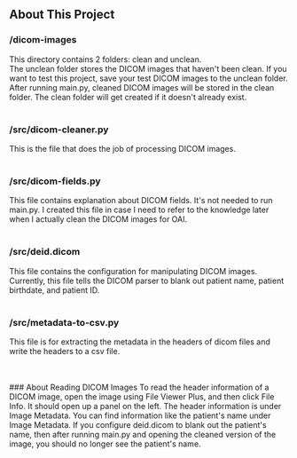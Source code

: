 ## About This Project

### /dicom-images
This directory contains 2 folders: clean and unclean.  
The unclean folder stores the DICOM images that haven't been clean.
If you want to test this project, save your test DICOM images to the unclean folder.  
After running main.py, cleaned DICOM images will be stored in the clean folder. The clean folder will get created if it doesn't already exist.
<br>
<br>
### /src/dicom-cleaner.py
This is the file that does the job of processing DICOM images.
<br>
<br>
### /src/dicom-fields.py
This file contains explanation about DICOM fields. It's not needed to run main.py.
I created this file in case I need to refer to the knowledge later when I actually clean the DICOM images for OAI.
<br>
<br>
### /src/deid.dicom
This file contains the configuration for manipulating DICOM images.
Currently, this file tells the DICOM parser to blank out patient name, patient birthdate, and patient ID.
<br>
<br>
### /src/metadata-to-csv.py
This file is for extracting the metadata in the headers of dicom files and write the headers to a csv file.

<br>
<br>
### About Reading DICOM Images
To read the header information of a DICOM image, open the image using File Viewer Plus, and then click File Info.
It should open up a panel on the left. The header information is under Image Metadata.  
You can find information like the patient's name under Image Metadata. 
If you configure deid.dicom to blank out the patient's name, then after running main.py and opening the cleaned version of the image, you should no longer see the patient's name.
